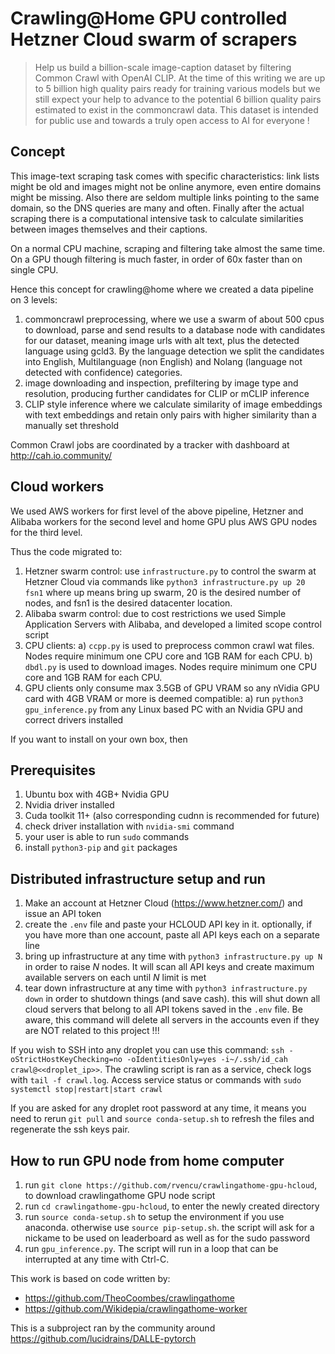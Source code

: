 # Crawling@Home GPU controlled Hetzner Cloud swarm of scrapers

> Help us build a billion-scale image-caption dataset by filtering Common Crawl with OpenAI CLIP. At the time of this writing we are up to 5 billion high quality pairs ready for training various models but we still expect your help to advance to the potential 6 billion quality pairs estimated to exist in the commoncrawl data. This dataset is intended for public use and towards a truly open access to AI for everyone !

## Concept
This image-text scraping task comes with specific characteristics: link lists might be old and images might not be online anymore, even entire domains might be missing. Also there are seldom multiple links pointing to the same domain, so the DNS queries are many and often. Finally after the actual scraping there is a computational intensive task to calculate similarities between images themselves and their captions.

On a normal CPU machine, scraping and filtering take almost the same time. On a GPU though filtering is much faster, in order of 60x faster than on single CPU.

Hence this concept for crawling@home where we created a data pipeline on 3 levels:
1. commoncrawl preprocessing, where we use a swarm of about 500 cpus to download, parse and send results to a database node with candidates for our dataset, meaning image urls with alt text, plus the detected language using gcld3. By the language detection we split the candidates into English, Multilanguage (non English) and Nolang (language not detected with confidence) categories.
2. image downloading and inspection, prefiltering by image type and resolution, producing further candidates for CLIP or mCLIP inference
3. CLIP style inference where we calculate similarity of image embeddings with text embeddings and retain only pairs with higher similarity than a manually set threshold

Common Crawl jobs are coordinated by a tracker with dashboard at http://cah.io.community/

## Cloud workers
We used AWS workers for first level of the above pipeline, Hetzner and Alibaba workers for the second level and home GPU plus AWS GPU nodes for the third level.

Thus the code migrated to:
1. Hetzner swarm control: use `infrastructure.py` to control the swarm at Hetzner Cloud via commands like `python3 infrastructure.py up 20 fsn1` where up means bring up swarm, 20 is the desired number of nodes, and fsn1 is the desired datacenter location.
2. Alibaba swarm control: due to cost restrictions we used Simple Application Servers with Alibaba, and developed a limited scope control script
3. CPU clients:
    a) `ccpp.py` is used to preprocess common crawl wat files. Nodes require minimum one CPU core and 1GB RAM for each CPU.
    b) `dbdl.py` is used to download images. Nodes require minimum one CPU core and 1GB RAM for each CPU.
3. GPU clients only consume max 3.5GB of GPU VRAM so any nVidia GPU card with 4GB VRAM or more is deemed compatible:
    a) run `python3 gpu_inference.py` from any Linux based PC with an Nvidia GPU and correct drivers installed

If you want to install on your own box, then
## Prerequisites
1. Ubuntu box with 4GB+ Nvidia GPU
2. Nvidia driver installed
3. Cuda toolkit 11+ (also corresponding cudnn is recommended for future)
4. check driver installation with `nvidia-smi` command
5. your user is able to run `sudo` commands
6. install `python3-pip` and `git` packages
## Distributed infrastructure setup and run
1. Make an account at Hetzner Cloud (https://www.hetzner.com/) and issue an API token
2. create the `.env` file and paste your HCLOUD API key in it. optionally, if you have more than one account, paste all API keys each on a separate line
3. bring up infrastructure at any time with `python3 infrastructure.py up N` in order to raise *N* nodes. It will scan all API keys and create maximum available servers on each until *N* limit is met
4. tear down infrastructure at any time with `python3 infrastructure.py down` in order to shutdown things (and save cash). this will shut down all cloud servers that belong to all API tokens saved in the `.env` file. Be aware, this command will delete all servers in the accounts even if they are NOT related to this project !!!

If you wish to SSH into any droplet you can use this command: `ssh -oStrictHostKeyChecking=no -oIdentitiesOnly=yes -i~/.ssh/id_cah crawl@<<droplet_ip>>`. The crawling script is ran as a service, check logs with `tail -f crawl.log`. Access service status or commands with `sudo systemctl stop|restart|start crawl`

If you are asked for any droplet root password at any time, it means you need to rerun `git pull` and `source conda-setup.sh` to refresh the files and regenerate the ssh keys pair.

## How to run GPU node from home computer
1. run `git clone https://github.com/rvencu/crawlingathome-gpu-hcloud`, to download crawlingathome GPU node script
2. run `cd crawlingathome-gpu-hcloud`, to enter the newly created directory
3. run `source conda-setup.sh` to setup the environment if you use anaconda. otherwise use `source pip-setup.sh`. the script will ask for a nickame to be used on leaderboard as well as for the sudo password
4. run `gpu_inference.py`. The script will run in a loop that can be interrupted at any time with Ctrl-C.

This work is based on code written by:
- https://github.com/TheoCoombes/crawlingathome
- https://github.com/Wikidepia/crawlingathome-worker

This is a subproject ran by the community around https://github.com/lucidrains/DALLE-pytorch
